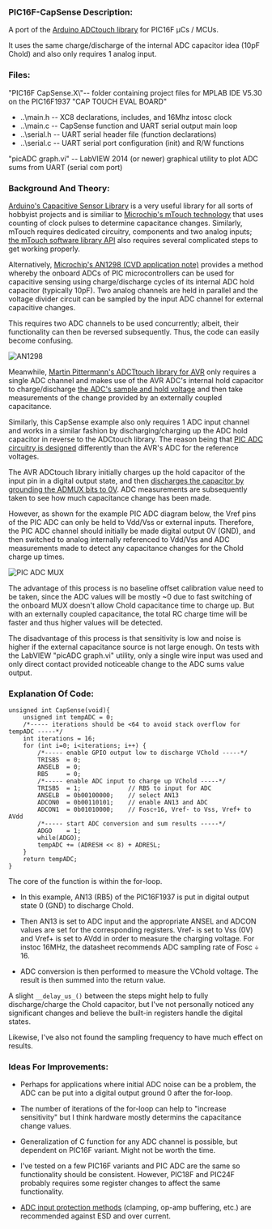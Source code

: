 ### PIC16F-CapSense Description:
A port of the [Arduino ADCtouch library](https://playground.arduino.cc/Code/ADCTouch/) for PIC16F µCs / MCUs.

It uses the same charge/discharge of the internal ADC capacitor idea (10pF Chold) and also only requires 1 analog input.

### Files:
"PIC16F CapSense.X\\"-- folder containing project files for MPLAB IDE V5.30 on the PIC16F1937 "CAP TOUCH EVAL BOARD"
* ..\main.h       --  XC8 declarations, includes, and 16Mhz intosc clock
* ..\main.c       --  CapSense function and  UART serial output main loop
* ..\serial.h     --  UART serial header file (function declarations)
* ..\serial.c     --  UART serial port configuration (init) and R/W functions

"picADC graph.vi" -- LabVIEW 2014 (or newer) graphical utility to plot ADC sums from UART (serial com port)


### Background And Theory:

[Arduino's Capacitive Sensor Library](https://playground.arduino.cc/Main/CapacitiveSensor/) is a very useful library for all sorts of hobbyist projects and is similiar to [Microchip's mTouch technology](https://www.microchip.com/stellent/groups/SiteComm_sg/documents/DeviceDoc/en542979.pdf) that uses counting of clock pulses to determine capacitance changes.  Similarly, mTouch requires dedicated circuitry, components and two analog inputs; [the mTouch software library API](https://microchipdeveloper.com/touch:mcc-api) also requires several complicated steps to get working properly.

Alternatively, [Microchip's AN1298 (CVD application note)](http://ww1.microchip.com/downloads/en/appnotes/01298a.pdf) provides a method whereby the onboard ADCs of PIC microcontrollers can be used for capacitive sensing using charge/discharge cycles of its internal ADC hold capacitor (typically 10pF).  Two analog channels are held in parallel and the voltage divider circuit can be sampled by the input ADC channel for external capacitive changes.

This requires two ADC channels to be used concurrently; albeit, their functionality can then be reversed subsequently.  Thus, the code can easily become confusing.

![AN1298](https://www.walduk.at/wp-content/uploads/2018/08/Screenshot_20180911_101414-1024x333.png)


Meanwhile, [Martin Pittermann's ADCTtouch library for AVR](https://github.com/martin2250/ADCTouch) only requires a single ADC channel and makes use of the AVR ADC's internal hold capacitor to charge/discharge [the ADC's sample and hold voltage](https://en.wikipedia.org/wiki/Sample_and_hold) and then take measurements of the change provided by an externally coupled capacitance.

Similarly, this CapSense example also only requires 1 ADC input channel and works in a similar fashion by discharging/charging up the ADC hold capacitor in reverse to the ADCtouch library.  The reason being that [PIC ADC circuitry is designed](https://electrosome.com/adc-pic-microcontroller-mplab-xc8/) differently than the AVR's ADC for the reference voltages.

The AVR ADCtouch library initially charges up the hold capacitor of the input pin in a digital output state, and then [discharges the capacitor by grounding the ADMUX bits to 0V](http://maxembedded.com/2011/06/the-adc-of-the-avr/).  ADC measurements are subsequently taken to see how much capacitance change has been made.

However, as shown for the example PIC ADC diagram below, the Vref pins of the PIC ADC can only be held to Vdd/Vss or external inputs.  Therefore, the PIC ADC channel should initially be made digital output 0V (GND), and then switched to analog internally referenced to Vdd/Vss and ADC measurements made to detect any capacitance changes for the Chold charge up times.

![PIC ADC MUX](https://electrosome.com/wp-content/uploads/2013/07/ADC-Module-Block-Diagram-PIC16F877A.jpg)

The advantage of this process is no baseline offset calibration value need to be taken, since the ADC values will be mostly ~0 due to fast switching of the onboard MUX doesn't allow Chold capacitance time to charge up.   But with an externally coupled capacitance, the total RC charge time will be faster and thus higher values will be detected.

The disadvantage of this process is that sensitivity is low and noise is higher if the external capacitance source is not large enough.  On tests with the LabVIEW "picADC graph.vi" utility, only a single wire input was used and only direct contact provided noticeable change to the ADC sums value output.


### Explanation Of Code:

```
unsigned int CapSense(void){
    unsigned int tempADC = 0;
    /*----- iterations should be <64 to avoid stack overflow for tempADC -----*/
    int iterations = 16;
    for (int i=0; i<iterations; i++) {
        /*----- enable GPIO output low to discharge VChold -----*/
        TRISB5  = 0;
        ANSELB  = 0;
        RB5     = 0;
        /*----- enable ADC input to charge up VChold -----*/
        TRISB5  = 1;             // RB5 to input for ADC
        ANSELB  = 0b00100000;    // select AN13
        ADCON0  = 0b00110101;    // enable AN13 and ADC
        ADCON1  = 0b01010000;    // Fosc÷16, Vref- to Vss, Vref+ to AVdd
        /*----- start ADC conversion and sum results -----*/
        ADGO    = 1;
        while(ADGO);
        tempADC += (ADRESH << 8) + ADRESL;
    }
    return tempADC;
}
```

The core of the function is within the for-loop.

* In this example, AN13 (RB5) of the PIC16F1937 is put in digital output state 0 (GND) to discharge Chold.


* Then AN13 is set to ADC input and the appropriate ANSEL and ADCON values are set for the corresponding registers.  Vref- is set to Vss (0V) and Vref+ is set to AVdd in order to measure the charging voltage.  For instoc 16MHz, the datasheet recommends ADC sampling rate of Fosc ÷ 16.

* ADC conversion is then performed to measure the VChold voltage.  The result is then summed into the return value.

A slight ```__delay_us_()``` between the steps might help to fully discharge/charge the Chold capacitor, but I've not personally noticed any significant changes and believe the built-in registers handle the digital states.

Likewise, I've also not found the sampling frequency to have much effect on results.


### Ideas For Improvements:

* Perhaps for applications where initial ADC noise can be a problem, the ADC can be put into a digital output ground 0 after the for-loop.

* The number of iterations of the for-loop can help to "increase sensitivity" but I think hardware mostly determins the capacitance change values.

* Generalization of C function for any ADC channel is possible, but dependent on PIC16F variant.   Might not be worth the time.

* I've tested on a few PIC16F variants and PIC ADC are the same so functionality should be consistent.   However, PIC18F and PIC24F probably requires some register changes to affect the same functionality.

* [ADC input protection methods](https://www.analog.com/en/technical-articles/protecting-adc-inputs.html) (clamping, op-amp buffering, etc.) are recommended against ESD and over current.
